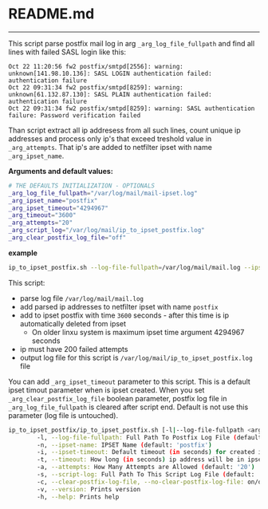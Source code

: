 # README.md
---

This script parse postfix mail log in arg ```_arg_log_file_fullpath``` and find all lines with failed SASL login like this:

```
Oct 22 11:20:56 fw2 postfix/smtpd[2556]: warning: unknown[141.98.10.136]: SASL LOGIN authentication failed: authentication failure
Oct 22 09:31:34 fw2 postfix/smtpd[8259]: warning: unknown[61.132.87.130]: SASL PLAIN authentication failed: authentication failure
Oct 22 09:31:34 fw2 postfix/smtpd[8259]: warning: SASL authentication failure: Password verification failed
```

Than script extract all ip addresess from all such lines, count unique ip addresses and process only ip's that exceed treshold value in ```_arg_attempts```. That ip's are added to netfilter ipset with name ```_arg_ipset_name```.

**Arguments and default values:**
```bash
# THE DEFAULTS INITIALIZATION - OPTIONALS
_arg_log_file_fullpath="/var/log/mail/mail-ipset.log"
_arg_ipset_name="postfix"
_arg_ipset_timeout="4294967"
_arg_timeout="3600"
_arg_attempts="20"
_arg_script_log="/var/log/mail/ip_to_ipset_postfix.log"
_arg_clear_postfix_log_file="off"
```

**example**

```bash
ip_to_ipset_postfix.sh --log-file-fullpath=/var/log/mail/mail.log --ipset-name=postfix --timeout=3600 --attempts=200 --script-log=/var/log/mail/ip_to_ipset_postfix.log
```

This script:

 * parse log file ```/var/log/mail/mail.log```
 * add parsed ip addresses to netfilter ipset with name ```postfix```
 * add to ipset postfix with time ```3600``` seconds - after this time is ip automatically deleted from ipset
   * On older linxu system is maximum ipset time argument 4294967 seconds
 * ip must have 200 failed attempts
 * output log file for this script is ```/var/log/mail/ip_to_ipset_postfix.log``` file

You can add ```_arg_ipset_timeout``` parameter to this script. This is a default ipset timout parameter when is ipset created. When you set ```_arg_clear_postfix_log_file``` boolean parameter, postfix log file in ```_arg_log_file_fullpath``` is cleared after script end. Default is not use this parameter (log file is untouched).

```bash
ip_to_ipset_postfix/ip_to_ipset_postfix.sh [-l|--log-file-fullpath <arg>] [-n|--ipset-name <arg>] [-i|--ipset-timeout <arg>] [-t|--timeout <arg>] [-a|--attempts <arg>] [-s|--script-log <arg>] [-c|--(no-)clear-postfix-log-file] [-v|--version] [-h|--help]
        -l, --log-file-fullpath: Full Path To Postfix Log File (default: '/var/log/mail/mail-ipset.log')
        -n, --ipset-name: IPSET Name (default: 'postfix')
        -i, --ipset-timeout: Default timeout (in seconds) for created ipset - default 49 days (default: '4294967')
        -t, --timeout: How long (in seconds) ip address will be in ipset (default: '3600')
        -a, --attempts: How Many Attempts are Allowed (default: '20')
        -s, --script-log: Full Path To This Script Log File (default: '/var/log/mail/ip_to_ipset_postfix.log')
        -c, --clear-postfix-log-file, --no-clear-postfix-log-file: on/off - clear postfix log file (off by default)
        -v, --version: Prints version
        -h, --help: Prints help
```        
